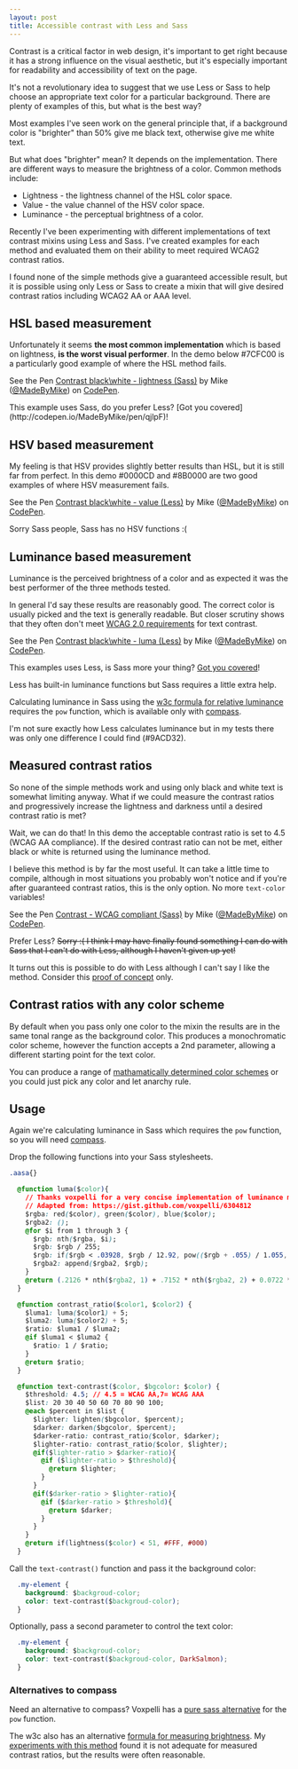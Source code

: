 ```yaml
---
layout: post
title: Accessible contrast with Less and Sass
---
```

Contrast is a critical factor in web design, it's important to get right because it has a strong influence on the visual aesthetic, but it's especially important for readability and accessibility of text on the page.

It's not a revolutionary idea to suggest that we use Less or Sass to help choose an appropriate text color for a particular background. There are plenty of examples of this, but what is the best way?

Most examples I've seen work on the general principle that, if a background color is "brighter" than 50% give me black text, otherwise give me white text.

But what does "brighter" mean? It depends on the implementation. There are different ways to measure the brightness of a color. Common methods include:

- Lightness - the lightness channel of the HSL color space.
- Value - the value channel of the HSV color space.
- Luminance - the perceptual brightness of a color.

Recently I've been experimenting with different implementations of text contrast mixins using Less and Sass. I've created examples for each method and evaluated them on their ability to meet required WCAG2 contrast ratios.

I found none of the simple methods give a guaranteed accessible result, but it is possible using only Less or Sass to create a mixin that will give desired contrast ratios including WCAG2 AA or AAA level.

## HSL based measurement
Unfortunately it seems **the most common implementation** which is based on lightness, **is the worst visual performer**. In the demo below #7CFC00 is a particularly good example of where the HSL method fails.

<p data-height="266" data-theme-id="6646" data-slug-hash="qjlpF" data-default-tab="result" class='codepen'>See the Pen <a href='http://codepen.io/MadeByMike/pen/qjlpF/'>Contrast black\white - lightness (Sass)</a> by Mike (<a href='http://codepen.io/MadeByMike'>@MadeByMike</a>) on <a href='http://codepen.io'>CodePen</a>.</p>
<script async src="//codepen.io/assets/embed/ei.js"></script>
This example uses Sass, do you prefer Less? [Got you covered](http://codepen.io/MadeByMike/pen/qjlpF)!

## HSV based measurement
My feeling is that HSV provides slightly better results than HSL, but it is still far from perfect. In this demo #0000CD and #8B0000 are two good examples of where HSV measurement fails.

<p data-height="266" data-theme-id="6646" data-slug-hash="hqvod" data-default-tab="result" class='codepen'>See the Pen <a href='http://codepen.io/MadeByMike/pen/hqvod/'>Contrast black\white - value (Less)</a> by Mike (<a href='http://codepen.io/MadeByMike'>@MadeByMike</a>) on <a href='http://codepen.io'>CodePen</a>.</p>
<script async src="//codepen.io/assets/embed/ei.js"></script>
Sorry Sass people, Sass has no HSV functions :(

## Luminance based measurement
Luminance is the perceived brightness of a color and as expected it was the best performer of the three methods tested.

In general I'd say  these results are reasonably good. The correct color is usually picked and the text is generally readable. But closer scrutiny shows that they often don't meet [WCAG 2.0 requirements](http://www.w3.org/TR/WCAG20/#visual-audio-contrast-contrast) for text contrast.

<p data-height="266" data-theme-id="6646" data-slug-hash="jJFqI" data-default-tab="result" class="codepen">See the Pen <a href='http://codepen.io/MadeByMike/pen/jJFqI/'>Contrast black\white - luma (Less)</a> by Mike (<a href='http://codepen.io/MadeByMike'>@MadeByMike</a>) on <a href='http://codepen.io'>CodePen</a>.</p>
<script async src="//codepen.io/assets/embed/ei.js"></script>

This examples uses Less, is Sass more your thing? [Got you covered](http://codepen.io/MadeByMike/pen/FoBjq)!

Less has built-in luminance functions but Sass requires a little extra help.

<p>Calculating luminance in Sass using the <a href="http://www.w3.org/TR/2008/REC-WCAG20-20081211/#relativeluminancedef">w3c formula for relative luminance</a> requires the <code>pow</code> function, which is available only with <a href="http://compass-style.org/">compass</a>.</p>

I'm not sure exactly how Less calculates luminance but in my tests there was only one difference I could find (#9ACD32).

## Measured contrast ratios

So none of the simple methods work and using only black and white text is somewhat limiting anyway. What if we could measure the contrast ratios and progressively increase the lightness and darkness until a desired contrast ratio is met?

Wait, we can do that! In this demo the acceptable contrast ratio is set to 4.5 (WCAG AA compliance). If the desired contrast ratio can not be met, either black or white is returned using the luminance method.

I believe this method is by far the most useful. It can take a little time to compile, although in most situations you probably won't notice and if you're after guaranteed contrast ratios, this is the only option. No more <code>text-color</code> variables!

<p data-height="266" data-theme-id="6646" data-slug-hash="sDpxg" data-default-tab="result" class='codepen'>See the Pen <a href='http://codepen.io/MadeByMike/pen/sDpxg/'>Contrast - WCAG compliant (Sass)</a> by Mike (<a href='http://codepen.io/MadeByMike'>@MadeByMike</a>) on <a href='http://codepen.io'>CodePen</a>.</p>
<script async src="//codepen.io/assets/embed/ei.js"></script>

<p>Prefer Less? <strike>Sorry :( I think I may have finally found something I can do with Sass that I can't do with Less, although I haven't given up yet!</strike></p>

It turns out this is possible to do with Less although I can't say I like the method. Consider this [proof of concept](http://codepen.io/MadeByMike/pen/rguCF) only.

## Contrast ratios with any color scheme

By default when you pass only one color to the mixin the results are in the same tonal range as the background color. This produces a monochromatic color scheme, however the function accepts a 2nd parameter, allowing a different starting point for the text color.

You can produce a range of [mathamatically determined color schemes](http://codepen.io/MadeByMike/pen/dqxCB) or you could just pick any color and let anarchy rule.

## Usage

<div class="special-attention">
<p>Again we're calculating luminance in Sass which requires the <code>pow</code> function, so you will need <a href="http://compass-style.org/">compass</a>.</p>
</div>

Drop the following functions into your Sass stylesheets.
```css
.aasa{}
```

```css
  @function luma($color){  
    // Thanks voxpelli for a very concise implementation of luminance measure in sass
    // Adapted from: https://gist.github.com/voxpelli/6304812
    $rgba: red($color), green($color), blue($color);
    $rgba2: ();
    @for $i from 1 through 3 {
      $rgb: nth($rgba, $i);
      $rgb: $rgb / 255;
      $rgb: if($rgb < .03928, $rgb / 12.92, pow(($rgb + .055) / 1.055, 2.4));
      $rgba2: append($rgba2, $rgb);
    }
    @return (.2126 * nth($rgba2, 1) + .7152 * nth($rgba2, 2) + 0.0722 * nth($rgba2, 3))*100;
  }

  @function contrast_ratio($color1, $color2) {
    $luma1: luma($color1) + 5;
    $luma2: luma($color2) + 5;
    $ratio: $luma1 / $luma2;
    @if $luma1 < $luma2 {
      $ratio: 1 / $ratio;
    }
    @return $ratio;
  }

  @function text-contrast($color, $bgcolor: $color) {
    $threshold: 4.5; // 4.5 = WCAG AA,7= WCAG AAA
    $list: 20 30 40 50 60 70 80 90 100;
    @each $percent in $list {
      $lighter: lighten($bgcolor, $percent);
      $darker: darken($bgcolor, $percent);
      $darker-ratio: contrast_ratio($color, $darker);
      $lighter-ratio: contrast_ratio($color, $lighter);
      @if($lighter-ratio > $darker-ratio){
        @if ($lighter-ratio > $threshold){
          @return $lighter;
        }
      }
      @if($darker-ratio > $lighter-ratio){
        @if ($darker-ratio > $threshold){
          @return $darker;
        }
      }
    }
    @return if(lightness($color) < 51, #FFF, #000)
  }
```

Call the `text-contrast()` function and pass it the background color:

```css
  .my-element {
	background: $backgroud-color;
    color: text-contrast($backgroud-color);
  }
```
Optionally, pass a second parameter to control the text color:

```css
  .my-element {
	background: $backgroud-color;
    color: text-contrast($backgroud-color, DarkSalmon);
  }
```

### Alternatives to compass

Need an alternative to compass? Voxpelli has a [pure sass alternative]( https://gist.github.com/voxpelli/6304812#file-_math-scss) for the `pow` function.

The w3c also has an alternative [formula for measuring brightness](http://www.w3.org/WAI/ER/WD-AERT/#color-contrast). My [experiments with this method](http://codepen.io/MadeByMike/pen/fwrhD) found it is not adequate for measured contrast ratios, but the results were often reasonable.
